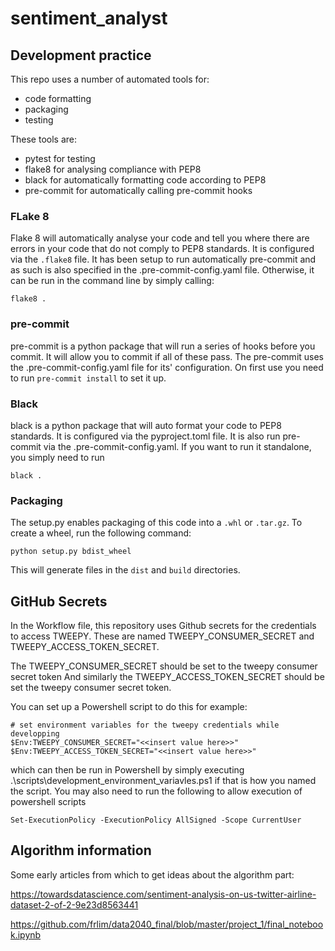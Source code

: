 # sentiment_analyst

## Development practice

This repo uses a number of automated tools for:
* code formatting
* packaging
* testing

These tools are:
* pytest for testing
* flake8 for analysing compliance with PEP8
* black for automatically formatting code according to PEP8
* pre-commit for automatically calling pre-commit hooks

### FLake 8
Flake 8 will automatically analyse your code and tell you where there are errors in your code
that do not comply to PEP8 standards. It is configured via the `.flake8` file.
It has been setup to run automatically pre-commit and as such is also specified in the .pre-commit-config.yaml file.
Otherwise, it can be run in the command line by simply calling:
```
flake8 .
```
### pre-commit
pre-commit is a python package that will run a series of hooks before you commit. It will allow you to commit
if all of these pass. The pre-commit uses the .pre-commit-config.yaml file for its' configuration.
On first use you need to run `pre-commit install` to set it up.

### Black
black is a python package that will auto format your code to PEP8 standards. It is configured via the 
pyproject.toml file. It is also run pre-commit via the .pre-commit-config.yaml.
If you want to run it standalone, you simply need to run
```
black .
```

### Packaging
The setup.py enables packaging of this code into a `.whl` or `.tar.gz`.
To create a wheel, run the following command:
```
python setup.py bdist_wheel
```
This will generate files in the `dist` and `build` directories.

## GitHub Secrets

In the Workflow file, this repository uses Github secrets for the credentials to access TWEEPY.
These are named TWEEPY_CONSUMER_SECRET and TWEEPY_ACCESS_TOKEN_SECRET.

The TWEEPY_CONSUMER_SECRET should be set to the tweepy consumer secret token
And similarly the TWEEPY_ACCESS_TOKEN_SECRET should be set the tweepy consumer secret token.

You can set up a Powershell script to do this for example:
```
# set environment variables for the tweepy credentials while developping
$Env:TWEEPY_CONSUMER_SECRET="<<insert value here>>"
$Env:TWEEPY_ACCESS_TOKEN_SECRET="<<insert value here>>"
```
which can then be run in Powershell by simply executing
.\scripts\development_environment_variavles.ps1 if that is how you named the script.
You may also need to run the following to allow execution of powershell scripts
```
Set-ExecutionPolicy -ExecutionPolicy AllSigned -Scope CurrentUser
```
## Algorithm information

Some early articles from which to get ideas about the algorithm part:

https://towardsdatascience.com/sentiment-analysis-on-us-twitter-airline-dataset-2-of-2-9e23d8563441

https://github.com/frlim/data2040_final/blob/master/project_1/final_notebook.ipynb

